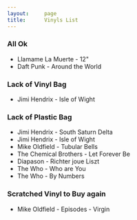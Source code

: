```yaml
---
layout:     page
title:      Vinyls List
---
```


### All Ok
* Llamame La Muerte - 12"
* Daft Punk - Around the World


### Lack of Vinyl Bag
* Jimi Hendrix - Isle of Wight


### Lack of Plastic Bag
* Jimi Hendrix - South Saturn Delta
* Jimi Hendrix - Isle of Wight
* Mike Oldfield - Tubular Bells
* The Chemical Brothers - Let Forever Be
* Diapason - Richter joue Liszt
* The Who - Who are You
* The Who - By Numbers

### Scratched Vinyl to Buy again
* Mike Oldfield - Episodes - Virgin
